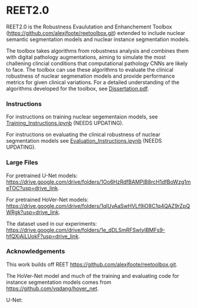 # REET2.0
REET2.0 is the Robustness Evaulutation and Enhanchement Toolbox (https://github.com/alexjfoote/reetoolbox.git) extended to include nuclear semantic segmentation models and nuclear instance segmentation models.

The toolbox takes algorithms from robustness analysis and combines them with digital pathology augmentations, aiming to simulate the most challening clincial conditions that computational pathology CNNs are likely to face. The toolbox can use these algorithms to evaluate the clinical robustness of nuclear segmenation models and provide performance metrics for given clinical variations. For a detailed understanding of the algorithms developed for the toolbox, see [Dissertation.pdf](Dissertation.pdf).

### Instructions
For instructions on training nuclear segementaion models, see [Training_Instructions.ipynb](Training_Instructions.ipynb) (NEEDS UPDATING).

For instructions on evaluating the clinical robustness of nuclear segmentation models see [Evaluation_Instructions.ipynb](Evaluation_Instructions.ipynb) (NEEDS UPDATING).

### Large Files
For pretrained U-Net models: https://drive.google.com/drive/folders/1Oo6HzRdfBAMPjB8rcH1dfBoWzg1meTOC?usp=drive_link.

For pretrained HoVer-Net models: https://drive.google.com/drive/folders/1qlUyAaSwHVLf9iO8C1q4QAZ9rZpQWRgk?usp=drive_link.

The dataset used in our experiments: https://drive.google.com/drive/folders/1e_dDLSmRFSwIyIBMFs9-hfQXjAiLUokF?usp=drive_link.

### Acknowledgements

This work builds off REET https://github.com/alexjfoote/reetoolbox.git.

The HoVer-Net model and much of the training and evaluating code for instance segmentation models comes from https://github.com/vqdang/hover_net.

U-Net:



